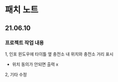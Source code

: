 # 패치 노트    
## 21.06.10    
    
### 프로젝트 작업 내용    
1, 인포 윈도우에 타이틀 옆 충전소 내 위치와 충전소 거리 표시  
  - 위치 동의가 안되면 출력 x  
  
2, 기타 수정            